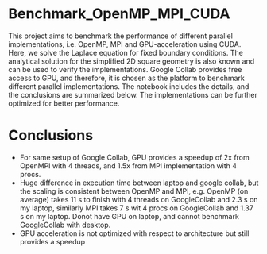 # Benchmark_OpenMP_MPI_CUDA


This project aims to benchmark the performance of different parallel implementations, i.e. OpenMP, MPI and GPU-acceleration using CUDA. Here, we solve the Laplace equation for fixed boundary conditions. The analytical solution for the simplified 2D square geometry is also known and can be used to verify the implementations. Google Collab provides free access to GPU, and therefore, it is chosen as the platform to benchmark different parallel implementations. The notebook includes the details, and the conclusions are summarized below. The implementations can be further optimized for better performance.

# Conclusions

- For same setup of Google Collab, GPU provides a speedup of 2x from OpenMPI with 4 threads, and 1.5x from MPI implementation with 4 procs. 
- Huge difference in execution time between laptop and google collab, but the scaling is consistent between OpenMP and MPI, e.g. OpenMP (on average) takes 11 s to finish with 4 threads on GoogleCollab and 2.3 s on my laptop, similarly MPI takes 7 s wit 4 procs on GoogleCollab and 1.37 s on my laptop. Donot have GPU on laptop, and cannot benchmark GoogleCollab with desktop.
- GPU acceleration is not optimized with respect to architecture but still provides a speedup
